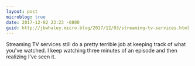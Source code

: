 ```yaml
---
layout: post
microblog: true
date: 2017-12-02 23:23 -0800
guid: http://jbwhaley.micro.blog/2017/12/03/streaming-tv-services.html
---
```

Streaming TV services still do a pretty terrible job at keeping track of what you've watched. I keep watching three minutes of an episode and then realizing I've seen it.

